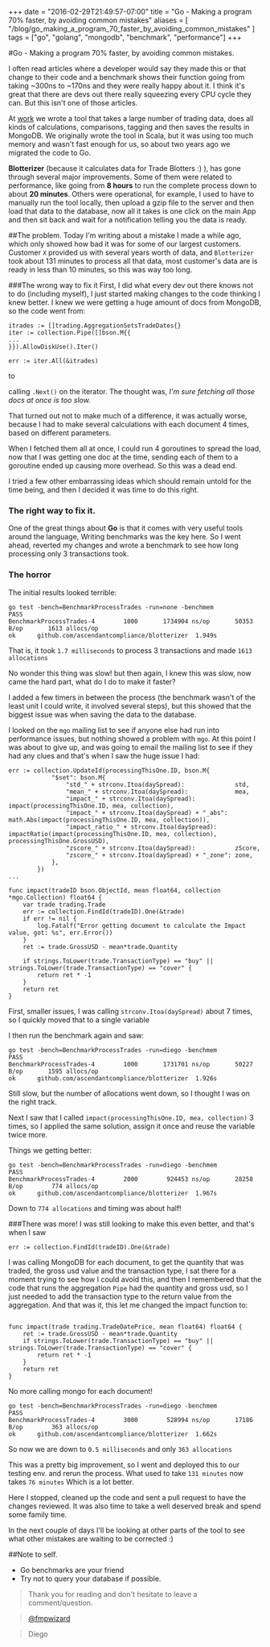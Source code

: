 +++
date = "2016-02-29T21:49:57-07:00"
title = "Go - Making a program 70% faster, by avoiding common mistakes"
aliases = [
	"/blog/go_making_a_program_70_faster_by_avoiding_common_mistakes"
]
tags = ["go", "golang", "mongodb", "benchmark", "performance"]
+++


#Go - Making a program 70% faster, by avoiding common mistakes.

I often read articles where a developer would say they made this or that change to their code and a benchmark shows their function going from taking ~300ns to ~170ns and they were really happy about it. I think it's great that there are devs out there really squeezing every CPU cycle they can. But this isn't one of those articles.

At [work](https://www.ascendantcompliancemanager.com/) we wrote a tool that takes a large number of trading data, does all kinds of calculations, comparisons, tagging and then saves the results in MongoDB. We originally wrote the tool in Scala, but it was using too much memory and wasn't fast enough for us, so about two years ago we migrated the code to Go.

**Blotterizer** (because it calculates data for Trade Blotters :) ), has gone through several major improvements. Some of them were related to performance, like going from **8 hours** to run the complete process down to about **20 minutes**. Others were operational, for example, I used to have to manually run the tool locally, then upload a gzip file to the server and then load that data to the database, now all it takes is one click on the main App and then sit back and wait for a notification telling you the data is ready.

##The problem.
Today I'm writing about a mistake I made a while ago, which only showed how bad it was for some of our largest customers. Customer `X` provided us with several years worth of data, and `Blotterizer` took about 131 minutes to process all that data, most customer's data are is ready in less than 10 minutes, so this was way too long.

###The wrong way to fix it
First, I did what every dev out there knows not to do (including myself), I just started making changes to the code thinking I knew better. I knew we were getting a huge amount of docs from MongoDB, so the code went from:

```
itrades := []trading.AggregationSetsTradeDates{}
iter := collection.Pipe([]bson.M{{
...
}}).AllowDiskUse().Iter()

err := iter.All(&itrades)
```


to

calling `.Next()` on the iterator. The thought was,  *I'm sure fetching all those docs at once is too slow.*

That turned out not to make much of a difference, it was actually worse, because I had to make several calculations with each document 4 times, based on different parameters.

When I fetched them all at once, I could run 4 goroutines to spread the load, now that I was getting one doc at the time, sending each of them to a goroutine ended up causing more overhead. So this was a dead end.

I tried a few other embarrassing ideas which should remain untold for the time being, and then I decided it was time to do this right.

### The right way to fix it.

One of the great things about **Go** is that it comes with very useful tools around the language, Writing benchmarks was the key here. So I went ahead, reverted my changes and wrote a benchmark to see how long processing only 3 transactions took.

### The horror

The initial results looked terrible:
```
go test -bench=BenchmarkProcessTrades -run=none -benchmem
PASS
BenchmarkProcessTrades-4	    1000	   1734904 ns/op	   50353 B/op	    1613 allocs/op
ok  	github.com/ascendantcompliance/blotterizer	1.949s
```

That is, it took `1.7 milliseconds` to process 3 transactions and made `1613 allocations`

No wonder this thing was slow! but then again, I knew this was slow, now came the hard part, what do I do to make it faster?

I added a few timers in between the process (the benchmark wasn't of the least unit I could write, it involved several steps), but this showed that the biggest issue was when saving the data to the database.

I looked on the `mgo` mailing list to see if anyone else had run into performance issues, but nothing showed a problem with `mgo`. At this point I was about to give up, and was going to email the mailing list to see if they had any clues and that's when I saw the huge issue I had:

```
err := collection.UpdateId(processingThisOne.ID, bson.M{
			"$set": bson.M{
				"std_" + strconv.Itoa(daySpread):              std,
				"mean_" + strconv.Itoa(daySpread):             mea,
				"impact_" + strconv.Itoa(daySpread):           impact(processingThisOne.ID, mea, collection),
				"impact_" + strconv.Itoa(daySpread) + "_abs":  math.Abs(impact(processingThisOne.ID, mea, collection)),
				"impact_ratio_" + strconv.Itoa(daySpread):     impactRatio(impact(processingThisOne.ID, mea, collection), processingThisOne.GrossUSD),
				"zscore_" + strconv.Itoa(daySpread):           zScore,
				"zscore_" + strconv.Itoa(daySpread) + "_zone": zone,
			},
		})
...

func impact(tradeID bson.ObjectId, mean float64, collection *mgo.Collection) float64 {
	var trade trading.Trade
	err := collection.FindId(tradeID).One(&trade)
	if err != nil {
		log.Fatalf("Error getting document to calculate the Impact value, got: %s", err.Error())
	}
	ret := trade.GrossUSD - mean*trade.Quantity

	if strings.ToLower(trade.TransactionType) == "buy" || strings.ToLower(trade.TransactionType) == "cover" {
		return ret * -1
	}
	return ret
}
```

First, smaller issues, I was calling `strconv.Itoa(daySpread)` about 7 times, so I quickly moved that to a single variable

I then run the benchmark again and saw:

```
go test -bench=BenchmarkProcessTrades -run=diego -benchmem
PASS
BenchmarkProcessTrades-4	    1000	   1731701 ns/op	   50227 B/op	    1595 allocs/op
ok  	github.com/ascendantcompliance/blotterizer	1.926s
```

Still slow, but the number of allocations went down, so I thought I was on the right track.

Next I saw that I called `impact(processingThisOne.ID, mea, collection)` 3 times, so I applied the same solution, assign it once and reuse  the variable twice more.

Things we getting better:

```
go test -bench=BenchmarkProcessTrades -run=diego -benchmem
PASS
BenchmarkProcessTrades-4	    2000	    924453 ns/op	   28258 B/op	     774 allocs/op
ok  	github.com/ascendantcompliance/blotterizer	1.967s

```

Down to `774 allocations` and timing was about half!

###There was more!
I was still looking to make this even better, and that's when I saw

```
err := collection.FindId(tradeID).One(&trade)
```

I was calling MongoDB for each document, to get the quantity that was traded, the gross usd value and the transaction type, I sat there for a moment trying to see how I could avoid this, and then I remembered that the code that runs the aggregation `Pipe` had the quantity and gross usd, so I just needed to add the transaction type to the return value from the aggregation. And that was it, this let me changed the impact function to:

```

func impact(trade trading.TradeDatePrice, mean float64) float64 {
	ret := trade.GrossUSD - mean*trade.Quantity
	if strings.ToLower(trade.TransactionType) == "buy" || strings.ToLower(trade.TransactionType) == "cover" {
		return ret * -1
	}
	return ret
}
```

No more calling mongo for each document!

```
go test -bench=BenchmarkProcessTrades -run=diego -benchmem
PASS
BenchmarkProcessTrades-4	    3000	    528994 ns/op	   17186 B/op	     363 allocs/op
ok  	github.com/ascendantcompliance/blotterizer	1.662s
```

So now we are down to `0.5 milliseconds` and only `363 allocations`

This was a pretty big improvement, so I went and deployed this to our testing env. and rerun the process. What used to take `131 minutes` now takes `76 minutes` Which is a lot better.

Here I stopped, cleaned up the code and sent a pull request to have the changes reviewed. It was also time to take a well deserved break and spend some family time.

In the next couple of days I'll be looking at other parts of the tool to see what other mistakes are waiting to be corrected :)

##Note to self.

 - Go benchmarks are your friend
 - Try not to query your database if possible.

>Thank you for reading and don't hesitate to leave a comment/question.

>[@fmpwizard](https://twitter.com/fmpwizard)

>Diego
